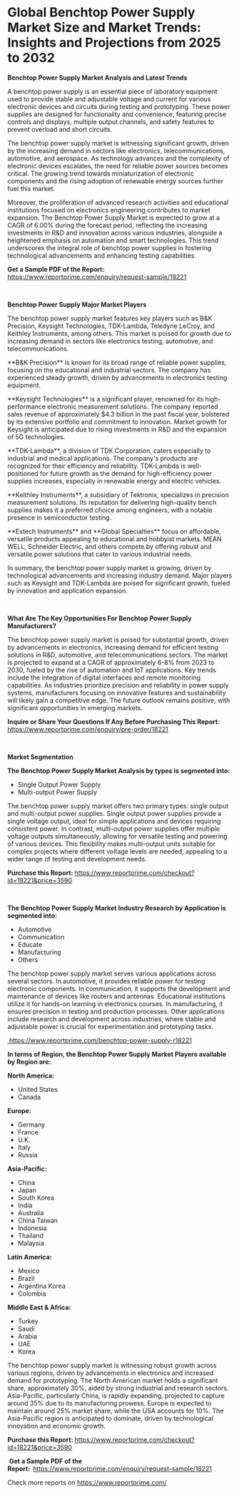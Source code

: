 <p><h1>Global Benchtop Power Supply Market Size and Market Trends: Insights and Projections from 2025 to 2032</h1></p><p><strong>Benchtop Power Supply Market Analysis and Latest Trends</strong></p>
<p><p>A benchtop power supply is an essential piece of laboratory equipment used to provide stable and adjustable voltage and current for various electronic devices and circuits during testing and prototyping. These power supplies are designed for functionality and convenience, featuring precise controls and displays, multiple output channels, and safety features to prevent overload and short circuits.</p><p>The benchtop power supply market is witnessing significant growth, driven by the increasing demand in sectors like electronics, telecommunications, automotive, and aerospace. As technology advances and the complexity of electronic devices escalates, the need for reliable power sources becomes critical. The growing trend towards miniaturization of electronic components and the rising adoption of renewable energy sources further fuel this market.</p><p>Moreover, the proliferation of advanced research activities and educational institutions focused on electronics engineering contributes to market expansion. The Benchtop Power Supply Market is expected to grow at a CAGR of 6.00% during the forecast period, reflecting the increasing investments in R&D and innovation across various industries, alongside a heightened emphasis on automation and smart technologies. This trend underscores the integral role of benchtop power supplies in fostering technological advancements and enhancing testing capabilities.</p></p>
<p><strong>Get a Sample PDF of the Report:&nbsp;</strong> <a href="https://www.reportprime.com/enquiry/request-sample/18221?utm_campaign=2743&utm_medium=2&utm_source=Github&utm_content=ia&utm_term=19032025&utm_id=benchtop-power-supply">https://www.reportprime.com/enquiry/request-sample/18221</a></p>
<p>&nbsp;</p>
<p><strong>Benchtop Power Supply Major Market Players</strong></p>
<p><p>The benchtop power supply market features key players such as B&K Precision, Keysight Technologies, TDK-Lambda, Teledyne LeCroy, and Keithley Instruments, among others. This market is poised for growth due to increasing demand in sectors like electronics testing, automotive, and telecommunications.</p><p>**B&K Precision** is known for its broad range of reliable power supplies, focusing on the educational and industrial sectors. The company has experienced steady growth, driven by advancements in electronics testing equipment.</p><p>**Keysight Technologies** is a significant player, renowned for its high-performance electronic measurement solutions. The company reported sales revenue of approximately $4.3 billion in the past fiscal year, bolstered by its extensive portfolio and commitment to innovation. Market growth for Keysight is anticipated due to rising investments in R&D and the expansion of 5G technologies.</p><p>**TDK-Lambda**, a division of TDK Corporation, caters especially to industrial and medical applications. The company's products are recognized for their efficiency and reliability. TDK-Lambda is well-positioned for future growth as the demand for high-efficiency power supplies increases, especially in renewable energy and electric vehicles.</p><p>**Keithley Instruments**, a subsidiary of Tektronix, specializes in precision measurement solutions. Its reputation for delivering high-quality bench supplies makes it a preferred choice among engineers, with a notable presence in semiconductor testing.</p><p>**Extech Instruments** and **Global Specialties** focus on affordable, versatile products appealing to educational and hobbyist markets. MEAN WELL, Schneider Electric, and others compete by offering robust and versatile power solutions that cater to various industrial needs.</p><p>In summary, the benchtop power supply market is growing, driven by technological advancements and increasing industry demand. Major players such as Keysight and TDK-Lambda are poised for significant growth, fueled by innovation and application expansion.</p></p>
<p>&nbsp;</p>
<p><strong>What Are The Key Opportunities For Benchtop Power Supply Manufacturers?</strong></p>
<p><p>The benchtop power supply market is poised for substantial growth, driven by advancements in electronics, increasing demand for efficient testing solutions in R&D, automotive, and telecommunications sectors. The market is projected to expand at a CAGR of approximately 6-8% from 2023 to 2030, fueled by the rise of automation and IoT applications. Key trends include the integration of digital interfaces and remote monitoring capabilities. As industries prioritize precision and reliability in power supply systems, manufacturers focusing on innovative features and sustainability will likely gain a competitive edge. The future outlook remains positive, with significant opportunities in emerging markets.</p></p>
<p><strong>Inquire or Share Your Questions If Any Before Purchasing This Report:</strong> <a href="https://www.reportprime.com/enquiry/pre-order/18221?utm_campaign=2743&utm_medium=2&utm_source=Github&utm_content=ia&utm_term=19032025&utm_id=benchtop-power-supply">https://www.reportprime.com/enquiry/pre-order/18221</a></p>
<p>&nbsp;</p>
<p><strong>Market Segmentation</strong></p>
<p><strong>The Benchtop Power Supply Market Analysis by types is segmented into:</strong></p>
<p><ul><li>Single Output Power Supply</li><li>Multi-output Power Supply</li></ul></p>
<p><p>The benchtop power supply market offers two primary types: single output and multi-output power supplies. Single output power supplies provide a single voltage output, ideal for simple applications and devices requiring consistent power. In contrast, multi-output power supplies offer multiple voltage outputs simultaneously, allowing for versatile testing and powering of various devices. This flexibility makes multi-output units suitable for complex projects where different voltage levels are needed, appealing to a wider range of testing and development needs.</p></p>
<p><strong>Purchase this Report:&nbsp;</strong><a href="https://www.reportprime.com/checkout?id=18221&price=3590&utm_campaign=2743&utm_medium=2&utm_source=Github&utm_content=ia&utm_term=19032025&utm_id=benchtop-power-supply">https://www.reportprime.com/checkout?id=18221&price=3590</a></p>
<p>&nbsp;</p>
<p><strong>The Benchtop Power Supply Market Industry Research by Application is segmented into:</strong></p>
<p><ul><li>Automotive</li><li>Communication</li><li>Educate</li><li>Manufacturing</li><li>Others</li></ul></p>
<p><p>The benchtop power supply market serves various applications across several sectors. In automotive, it provides reliable power for testing electronic components. In communication, it supports the development and maintenance of devices like routers and antennas. Educational institutions utilize it for hands-on learning in electronics courses. In manufacturing, it ensures precision in testing and production processes. Other applications include research and development across industries, where stable and adjustable power is crucial for experimentation and prototyping tasks.</p></p>
<p><a href="https://www.reportprime.com/benchtop-power-supply-r18221?utm_campaign=2743&utm_medium=2&utm_source=Github&utm_content=ia&utm_term=19032025&utm_id=benchtop-power-supply">&nbsp;https://www.reportprime.com/benchtop-power-supply-r18221</a></p>
<p><strong>In terms of Region, the Benchtop Power Supply Market Players available by Region are:</strong></p>
<p>
    <p> <strong> North America: </strong>
        <ul>
            <li>United States</li>
            <li>Canada</li>
        </ul>
        </p> 
    <p> <strong> Europe: </strong>
        <ul>
            <li>Germany</li>
            <li>France</li>
            <li>U.K.</li>
            <li>Italy</li>
            <li>Russia</li>
        </ul>
        </p> 
    <p> <strong> Asia-Pacific: </strong>
        <ul>
            <li>China</li>
            <li>Japan</li>
            <li>South Korea</li>
            <li>India</li>
            <li>Australia</li>
            <li>China Taiwan</li>
            <li>Indonesia</li>
            <li>Thailand</li>
            <li>Malaysia</li>
        </ul>
        </p> 
    <p> <strong> Latin America: </strong>
        <ul>
            <li>Mexico</li>
            <li>Brazil</li>
            <li>Argentina Korea</li>
            <li>Colombia</li>
        </ul>
        </p> 
    <p> <strong> Middle East & Africa: </strong>
        <ul>
            <li>Turkey</li>
            <li>Saudi</li>
            <li>Arabia</li>
            <li>UAE</li>
            <li>Korea</li>
        </ul>
    </p>
    </p>
<p><p>The benchtop power supply market is witnessing robust growth across various regions, driven by advancements in electronics and increased demand for prototyping. The North American market holds a significant share, approximately 30%, aided by strong industrial and research sectors. Asia-Pacific, particularly China, is rapidly expanding, projected to capture around 35% due to its manufacturing prowess. Europe is expected to maintain around 25% market share, while the USA accounts for 10%. The Asia-Pacific region is anticipated to dominate, driven by technological innovation and economic growth.</p></p>
<p><strong>Purchase this Report: </strong><a href="https://www.reportprime.com/checkout?id=18221&price=3590&utm_campaign=2743&utm_medium=2&utm_source=Github&utm_content=ia&utm_term=19032025&utm_id=benchtop-power-supply">https://www.reportprime.com/checkout?id=18221&price=3590</a></p>
<p>&nbsp;<strong>Get a Sample PDF of the Report:&nbsp;&nbsp;</strong><a href="https://www.reportprime.com/enquiry/request-sample/18221?utm_campaign=2743&utm_medium=2&utm_source=Github&utm_content=ia&utm_term=19032025&utm_id=benchtop-power-supply">https://www.reportprime.com/enquiry/request-sample/18221</a></p>
<p><strong></strong></p>
<p>Check more reports on <a href="https://www.reportprime.com/?utm_campaign=2743&utm_medium=2&utm_source=Github&utm_content=ia&utm_term=19032025&utm_id=benchtop-power-supply">https://www.reportprime.com/</a></p>